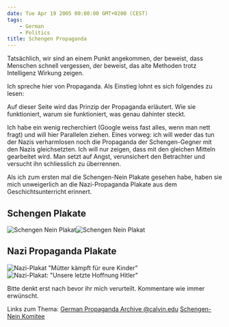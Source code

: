 ```yaml
---
date: Tue Apr 19 2005 00:00:00 GMT+0200 (CEST)
tags:
    - German
    - Politics 
title: Schengen Propaganda
---
```



Tatsächlich, wir sind an einem Punkt angekommen, der beweist, dass
Menschen schnell vergessen, der beweist, das alte Methoden trotz
Intelligenz Wirkung zeigen.

Ich spreche hier von Propaganda. Als Einstieg lohnt es sich folgendes zu
lesen: [](http://www.rhetorik.ch/Beeinflussen/Beeinflussen.html)

Auf dieser Seite wird das Prinzip der Propaganda erläutert. Wie sie
funktioniert, warum sie funktioniert, was genau dahinter steckt.

Ich habe ein wenig recherchiert (Google weiss fast alles, wenn man nett
fragt) und will hier Parallelen ziehen. Eines vorweg: ich will weder das
tun der Nazis verharmlosen noch die Propaganda der Schengen-Gegner mit
den Nazis gleichsetzten. Ich will nur zeigen, dass mit den gleichen
Mitteln gearbeitet wird. Man setzt auf Angst, verunsichert den
Betrachter und versucht ihn schliesslich zu überrennen.

Als ich zum ersten mal die Schengen-Nein Plakate gesehen habe, haben sie
mich unweigerlich an die Nazi-Propaganda Plakate aus dem
Geschichtsunterricht erinnert.

Schengen Plakate
----------------

![Schengen Nein Plakat](http://media.tumblr.com/tumblr_kruxilJKJp1qa2z4q.jpg)![Schengen
Nein Plakat](http://media.tumblr.com/tumblr_kruxixc8uJ1qa2z4q.jpg)

Nazi Propaganda Plakate
-----------------------

![Nazi-Plakat "Mütter kämpft für eure Kinder"](http://media.tumblr.com/tumblr_kruxjvTdI31qa2z4q.jpg)
![Nazi-Plakat: "Unsere letzte Hoffnung Hitler"](http://media.tumblr.com/tumblr_kruxk3f3dl1qa2z4q.jpg)

Bitte denkt erst nach bevor ihr mich verurteilt. Kommentare wie immer
erwünscht.

Links zum Thema:
[German Propaganda Archive @calvin.edu](http://www.calvin.edu/academic/cas/gpa/index.htm)
[Schengen-Nein Komitee](http://www.schengen-nein.ch/startd.html)

